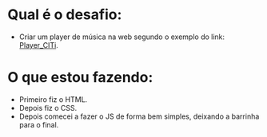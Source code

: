 # Qual é o desafio:
- Criar um player de música na web segundo o exemplo do link: <a href=“https://www.figma.com/file/UWCyOMrpFhyrVDiYHDS3By/desafio-js?node-id1%3A6“>Player_CITi</a>.

# O que estou fazendo:
- Primeiro fiz o HTML.
- Depois fiz o CSS.
- Depois comecei a fazer o JS de forma bem simples, deixando a barrinha para o final.